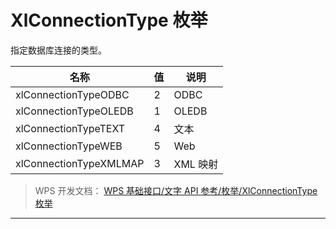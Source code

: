 # XlConnectionType 枚举

指定数据库连接的类型。

| 名称                   | 值  | 说明     |
|------------------------|-----|----------|
| xlConnectionTypeODBC   | 2   | ODBC     |
| xlConnectionTypeOLEDB  | 1   | OLEDB    |
| xlConnectionTypeTEXT   | 4   | 文本     |
| xlConnectionTypeWEB    | 5   | Web      |
| xlConnectionTypeXMLMAP | 3   | XML 映射 |

> WPS 开发文档： [WPS 基础接口/文字 API 参考/枚举/XlConnectionType 枚举](https://qn.cache.wpscdn.cn/encs/doc/office_v19/topics/WPS%20%E5%9F%BA%E7%A1%80%E6%8E%A5%E5%8F%A3/%E6%96%87%E5%AD%97%20API%20%E5%8F%82%E8%80%83/%E6%9E%9A%E4%B8%BE/XlConnectionType%20%E6%9E%9A%E4%B8%BE.html)

------------------------------------------------------------------------
